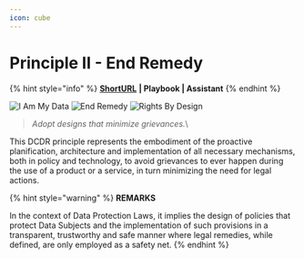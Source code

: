 ```yaml
---
icon: cube
---
```


# Principle II - End Remedy

{% hint style="info" %}
[**ShortURL**](https://tiof.click/DCDRPrinciple2) **| Playbook | Assistant**
{% endhint %}

![I Am My Data](<../../.gitbook/assets/\[TIOF DCDR] Comms \[P] Principles PI BW T XXX v1.0.png>) ![End Remedy](<../../.gitbook/assets/\[TIOF DCDR] Comms \[P] Principles PII T XXX v1.0 (1).png>) ![Rights By Design](<../../.gitbook/assets/\[TIOF DCDR] Comms \[P] Principles PIII BW T XXX v1.0.png>)

> _Adopt designs that minimize grievances._\
>
>

This DCDR principle represents the embodiment of the proactive planification, architecture and implementation of all necessary mechanisms, both in policy and technology, to avoid grievances to ever happen during the use of a product or a service, in turn minimizing the need for legal actions.

{% hint style="warning" %}
**REMARKS**

In the context of Data Protection Laws, it implies the design of policies that protect Data Subjects and the implementation of such provisions in a transparent, trustworthy and safe manner where legal remedies, while defined, are only employed as a safety net.
{% endhint %}





